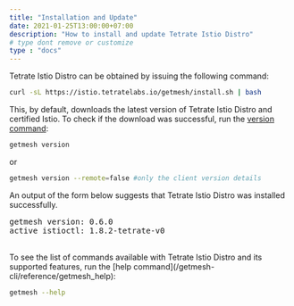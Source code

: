 ```yaml
---
title: "Installation and Update"
date: 2021-01-25T13:00:00+07:00
description: "How to install and update Tetrate Istio Distro"
# type dont remove or customize
type : "docs"
---
```


Tetrate Istio Distro can be obtained by issuing the following command:

```sh
curl -sL https://istio.tetratelabs.io/getmesh/install.sh | bash
```

This, by default, downloads the latest version of Tetrate Istio Distro and certified Istio. To check if the download was successful, run the [version command](/getmesh-cli/reference/getmesh_version):

```sh
getmesh version
```

or

```sh
getmesh version --remote=false #only the client version details
```

An output of the form below suggests that Tetrate Istio Distro was installed successfully.
<pre>getmesh version: 0.6.0
active istioctl: 1.8.2-tetrate-v0
</pre>

<br />
To see the list of commands available with Tetrate Istio Distro and its supported features, run the [help command](/getmesh-cli/reference/getmesh_help):

```sh
getmesh --help
```

<br />

